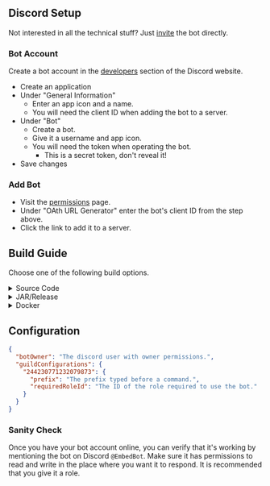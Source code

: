 ## Discord Setup

Not interested in all the technical stuff? Just [invite](https://discordapp.com/oauth2/authorize?client_id=439163847618592782&scope=bot&permissions=101440) the bot directly.

### Bot Account
Create a bot account in the [developers](https://discordapp.com/developers/applications/me) section of the Discord website.
- Create an application
- Under "General Information" 
	- Enter an app icon and a name.
	- You will need the client ID when adding the bot to a server.
- Under "Bot"
	- Create a bot.
	- Give it a username and app icon. 
	- You will need the token when operating the bot.
		- This is a secret token, don't reveal it!
- Save changes

### Add Bot
- Visit the [permissions](https://discordapi.com/permissions.html) page.
- Under "OAth URL Generator" enter the bot's client ID from the step above.
- Click the link to add it to a server.

## Build Guide

Choose one of the following build options.

<details>
<summary>Source Code</summary>

### Prerequisites
- [Download](https://github.com/JakeJMattson/EmbedBot/archive/master.zip) the code.
- Install [Java](https://openjdk.java.net/) and [Gradle](https://gradle.org/install/).

### Building
Once you have your prerequisites installed, Gradle will be doing the rest.

* Navigate to the root of the project (`./EmbedBot`)
* Run `gradle shadowJar` to build a JAR in `./build/libs/`
* Proceed to the JAR guide below on how to run it.

</details>

<details>
<summary>JAR/Release</summary>

### Prerequisites
- Install [Java](https://openjdk.java.net/).
- Download a JAR from [releases](https://github.com/JakeJMattson/EmbedBot/releases/), unless you built it yourself.

### Environment
- To run the JAR, you will need to be able to access Java from the command line/terminal. Run `java -version` and make sure your operating system can recognize the command.
- Place the JAR somewhere safe and out of the way. It will generate configuration files on its own.

### Running
- Open the command prompt and navigate to the folder that the JAR is in.
- Run the following command: `java -jar EmbedBot.jar <token>`
	- `<token>` should be replaced with your Discord bot token

- The bot should respond that configuration files have been generated. This will be in the `config` folder within the folder you created for this project.
- Open `config.json` with any text editor and fill out the fields. You can read more about this below.
- Run the same command again: `java -jar EmbedBot.jar token`

The JAR will now read in your provided configuration values and start the bot. Your bot account should now be online!

</details>
<details>
<summary>Docker</summary>

New containers for this project are built automatically. Pulling it with Docker will always give you the most recent commit.

* Install [Docker Desktop](https://www.docker.com/get-started) onto your machine.
* Run `docker pull jakejmattson/embedbot`
* Run `docker run -e BOT_TOKEN=<TOKEN> -v <PATH>:/config embedbot:latest`
    * `<TOKEN>` should be replaced with the bot token obtained from the steps above.
    * `<PATH>` should be replaced with a local path where you want to store the configuration files.

Your Docker container should now be running.

</details>

## Configuration

```json
{
  "botOwner": "The discord user with owner permissions.",
  "guildConfigurations": {
    "244230771232079873": {
      "prefix": "The prefix typed before a command.",
      "requiredRoleId": "The ID of the role required to use the bot."
    }
  }
}
```

### Sanity Check
Once you have your bot account online, you can verify that it's working by mentioning the bot on Discord `@EmbedBot`. Make sure it has permissions to read and write in the place where you want it to respond. It is recommended that you give it a role.
